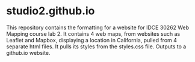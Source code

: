 # studio2.github.io

This repository contains the formatting for a website for IDCE 30262 Web Mapping course lab 2. 
It contains 4 web maps, from websites such as Leaflet and Mapbox, displaying a location in California,
pulled from 4 separate html files. It pulls its styles from the styles.css file. Outputs to a github.io
website.
